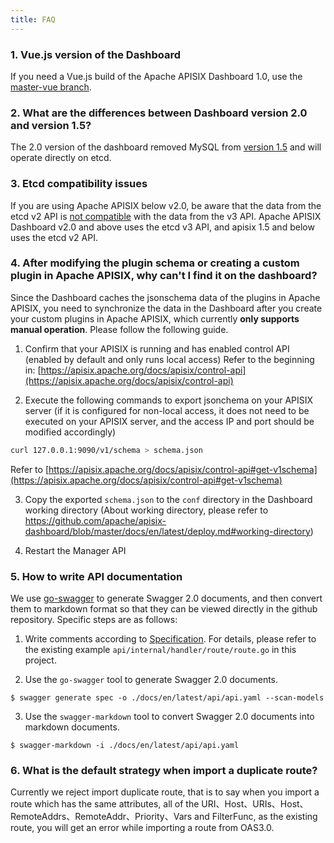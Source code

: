 ```yaml
---
title: FAQ
---
```


<!--
#
# Licensed to the Apache Software Foundation (ASF) under one or more
# contributor license agreements.  See the NOTICE file distributed with
# this work for additional information regarding copyright ownership.
# The ASF licenses this file to You under the Apache License, Version 2.0
# (the "License"); you may not use this file except in compliance with
# the License.  You may obtain a copy of the License at
#
#     http://www.apache.org/licenses/LICENSE-2.0
#
# Unless required by applicable law or agreed to in writing, software
# distributed under the License is distributed on an "AS IS" BASIS,
# WITHOUT WARRANTIES OR CONDITIONS OF ANY KIND, either express or implied.
# See the License for the specific language governing permissions and
# limitations under the License.
#
-->

### 1. Vue.js version of the Dashboard

If you need a Vue.js build of the Apache APISIX Dashboard 1.0, use the [master-vue branch](https://github.com/apache/apisix-dashboard/tree/master-vue).

### 2. What are the differences between Dashboard version 2.0 and version 1.5?

The 2.0 version of the dashboard removed MySQL from [version 1.5](https://github.com/apache/apisix-dashboard/tree/backup-1.5-latest) and will operate directly on etcd.

### 3. Etcd compatibility issues

If you are using Apache APISIX below v2.0, be aware that the data from the etcd v2 API is [not compatible](https://etcd.io/docs/v3.4.0/op-guide/v2-migration/) with the data from the v3 API. Apache APISIX Dashboard v2.0 and above uses the etcd v3 API, and apisix 1.5 and below uses the etcd v2 API.

### 4. After modifying the plugin schema or creating a custom plugin in Apache APISIX, why can't I find it on the dashboard?

Since the Dashboard caches the jsonschema data of the plugins in Apache APISIX, you need to synchronize the data in the Dashboard after you create your custom plugins in Apache APISIX, which currently **only supports manual operation**. Please follow the following guide.

1. Confirm that your APISIX is running and has enabled control API (enabled by default and only runs local access)
   Refer to the beginning in:
   [https://apisix.apache.org/docs/apisix/control-api](https://apisix.apache.org/docs/apisix/control-api)

2. Execute the following commands to export jsonchema on your APISIX server (if it is configured for non-local access, it does not need to be executed on your APISIX server, and the access IP and port should be modified accordingly)

```sh
curl 127.0.0.1:9090/v1/schema > schema.json
```

Refer to [https://apisix.apache.org/docs/apisix/control-api#get-v1schema](https://apisix.apache.org/docs/apisix/control-api#get-v1schema)

3. Copy the exported `schema.json` to the `conf` directory in the Dashboard working directory (About working directory, please refer to https://github.com/apache/apisix-dashboard/blob/master/docs/en/latest/deploy.md#working-directory)

4. Restart the Manager API

### 5. How to write API documentation

We use [go-swagger](https://github.com/go-swagger/go-swagger) to generate Swagger 2.0 documents, and then convert them to markdown format so that they can be viewed directly in the github repository. Specific steps are as follows:

1. Write comments according to [Specification](https://goswagger.io/use/spec.html). For details, please refer to the existing example `api/internal/handler/route/route.go` in this project.

2. Use the `go-swagger` tool to generate Swagger 2.0 documents.

```shell
$ swagger generate spec -o ./docs/en/latest/api/api.yaml --scan-models
```

3. Use the `swagger-markdown` tool to convert Swagger 2.0 documents into markdown documents.

```shell
$ swagger-markdown -i ./docs/en/latest/api/api.yaml
```

### 6. What is the default strategy when import a duplicate route?

Currently we reject import duplicate route, that is to say when you import a route which has the same attributes, all of the URI、Host、URIs、Host、RemoteAddrs、RemoteAddr、Priority、Vars and FilterFunc, as the existing route, you will get an error while importing a route from OAS3.0.
